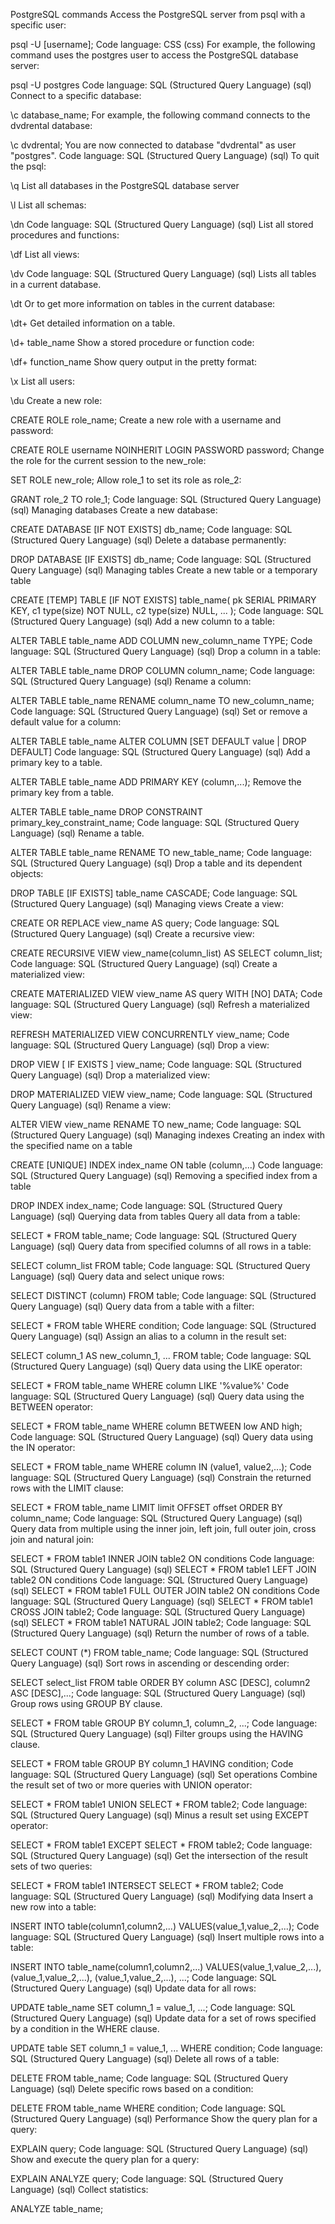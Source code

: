 PostgreSQL commands
Access the PostgreSQL server from psql with a specific user:

psql -U [username];
Code language: CSS (css)
For example, the following command uses the postgres user to access the PostgreSQL database server:

psql -U postgres
Code language: SQL (Structured Query Language) (sql)
Connect to a specific database:

\c database_name;
For example, the following command connects to the dvdrental database:

\c dvdrental;
You are now connected to database "dvdrental" as user "postgres".
Code language: SQL (Structured Query Language) (sql)
To quit the psql:

\q
List all databases in the PostgreSQL database server

\l
List all schemas:

\dn
Code language: SQL (Structured Query Language) (sql)
List all stored procedures and functions:

\df
List all views:

\dv
Code language: SQL (Structured Query Language) (sql)
Lists all tables in a current database.

\dt
Or to get more information on tables in the current database:

\dt+
Get detailed information on a table.

\d+ table_name
Show a stored procedure or function code:

\df+ function_name
Show query output in the pretty format:

\x
List all users:

\du
Create a new role:

CREATE ROLE role_name;
Create a new role with a username and password:

CREATE ROLE username NOINHERIT LOGIN PASSWORD password;
Change the role for the current session to the new_role:

SET ROLE new_role;
Allow role_1 to set its role as role_2:

GRANT role_2 TO role_1;
Code language: SQL (Structured Query Language) (sql)
Managing databases
Create a new database:

CREATE DATABASE [IF NOT EXISTS] db_name;
Code language: SQL (Structured Query Language) (sql)
Delete a database permanently:

DROP DATABASE [IF EXISTS] db_name;
Code language: SQL (Structured Query Language) (sql)
Managing tables
Create a new table or a temporary table

CREATE [TEMP] TABLE [IF NOT EXISTS] table_name(
   pk SERIAL PRIMARY KEY,
   c1 type(size) NOT NULL,
   c2 type(size) NULL,
   ...
);
Code language: SQL (Structured Query Language) (sql)
Add a new column to a table:

ALTER TABLE table_name ADD COLUMN new_column_name TYPE;
Code language: SQL (Structured Query Language) (sql)
Drop a column in a table:

ALTER TABLE table_name 
DROP COLUMN column_name;
Code language: SQL (Structured Query Language) (sql)
Rename a column:

ALTER TABLE table_name 
RENAME column_name TO new_column_name;
Code language: SQL (Structured Query Language) (sql)
Set or remove a default value for a column:

ALTER TABLE table_name 
ALTER COLUMN [SET DEFAULT value | DROP DEFAULT]
Code language: SQL (Structured Query Language) (sql)
Add a primary key to a table.

ALTER TABLE table_name 
ADD PRIMARY KEY (column,...);
Remove the primary key from a table.

ALTER TABLE table_name 
DROP CONSTRAINT primary_key_constraint_name;
Code language: SQL (Structured Query Language) (sql)
Rename a table.

ALTER TABLE table_name 
RENAME TO new_table_name;
Code language: SQL (Structured Query Language) (sql)
Drop a table and its dependent objects:

 DROP TABLE [IF EXISTS] table_name CASCADE;
Code language: SQL (Structured Query Language) (sql)
Managing views
Create a view:

CREATE OR REPLACE view_name AS
query;
Code language: SQL (Structured Query Language) (sql)
Create a recursive view:

CREATE RECURSIVE VIEW view_name(column_list) AS
SELECT column_list;
Code language: SQL (Structured Query Language) (sql)
Create a materialized view:

CREATE MATERIALIZED VIEW view_name
AS
query
WITH [NO] DATA;
Code language: SQL (Structured Query Language) (sql)
Refresh a materialized view:

REFRESH MATERIALIZED VIEW CONCURRENTLY view_name;
Code language: SQL (Structured Query Language) (sql)
Drop a view:

DROP VIEW [ IF EXISTS ] view_name;
Code language: SQL (Structured Query Language) (sql)
Drop a materialized view:

DROP MATERIALIZED VIEW view_name;
Code language: SQL (Structured Query Language) (sql)
Rename a view:

ALTER VIEW view_name RENAME TO new_name;
Code language: SQL (Structured Query Language) (sql)
Managing indexes
Creating an index with the specified name on a table

CREATE [UNIQUE] INDEX index_name
ON table (column,...)
Code language: SQL (Structured Query Language) (sql)
Removing a specified index from a table

DROP INDEX index_name;
Code language: SQL (Structured Query Language) (sql)
Querying data from tables
Query all data from a table:

SELECT * FROM table_name;
Code language: SQL (Structured Query Language) (sql)
Query data from specified columns of all rows in a table:

SELECT column_list
FROM table;
Code language: SQL (Structured Query Language) (sql)
Query data and select unique rows:

SELECT DISTINCT (column)
FROM table;
Code language: SQL (Structured Query Language) (sql)
Query data from a table with a filter:

SELECT *
FROM table
WHERE condition;
Code language: SQL (Structured Query Language) (sql)
Assign an alias to a column in the result set:

SELECT column_1 AS new_column_1, ...
FROM table;
Code language: SQL (Structured Query Language) (sql)
Query data using the LIKE operator:

SELECT * FROM table_name
WHERE column LIKE '%value%'
Code language: SQL (Structured Query Language) (sql)
Query data using the BETWEEN operator:

SELECT * FROM table_name
WHERE column BETWEEN low AND high;
Code language: SQL (Structured Query Language) (sql)
Query data using the IN operator:

SELECT * 
FROM table_name
WHERE column IN (value1, value2,...);
Code language: SQL (Structured Query Language) (sql)
Constrain the returned rows with the LIMIT clause:

SELECT * 
FROM table_name
LIMIT limit OFFSET offset
ORDER BY column_name;
Code language: SQL (Structured Query Language) (sql)
Query data from multiple using the inner join, left join, full outer join, cross join and natural join:

SELECT * 
FROM table1
INNER JOIN table2 ON conditions
Code language: SQL (Structured Query Language) (sql)
SELECT * 
FROM table1
LEFT JOIN table2 ON conditions
Code language: SQL (Structured Query Language) (sql)
SELECT * 
FROM table1
FULL OUTER JOIN table2 ON conditions
Code language: SQL (Structured Query Language) (sql)
SELECT * 
FROM table1
CROSS JOIN table2;
Code language: SQL (Structured Query Language) (sql)
SELECT * 
FROM table1
NATURAL JOIN table2;
Code language: SQL (Structured Query Language) (sql)
Return the number of rows of a table.

SELECT COUNT (*)
FROM table_name;
Code language: SQL (Structured Query Language) (sql)
Sort rows in ascending or descending order:

SELECT select_list
FROM table
ORDER BY column ASC [DESC], column2 ASC [DESC],...;
Code language: SQL (Structured Query Language) (sql)
Group rows using GROUP BY clause.

SELECT *
FROM table
GROUP BY column_1, column_2, ...;
Code language: SQL (Structured Query Language) (sql)
Filter groups using the HAVING clause.

SELECT *
FROM table
GROUP BY column_1
HAVING condition;
Code language: SQL (Structured Query Language) (sql)
Set operations
Combine the result set of two or more queries with UNION operator:

SELECT * FROM table1
UNION
SELECT * FROM table2;
Code language: SQL (Structured Query Language) (sql)
Minus a result set using EXCEPT operator:

SELECT * FROM table1
EXCEPT
SELECT * FROM table2;
Code language: SQL (Structured Query Language) (sql)
Get the intersection of the result sets of two queries:

SELECT * FROM table1
INTERSECT
SELECT * FROM table2;
Code language: SQL (Structured Query Language) (sql)
Modifying data
Insert a new row into a table:

INSERT INTO table(column1,column2,...)
VALUES(value_1,value_2,...);
Code language: SQL (Structured Query Language) (sql)
Insert multiple rows into a table:

INSERT INTO table_name(column1,column2,...)
VALUES(value_1,value_2,...),
      (value_1,value_2,...),
      (value_1,value_2,...),
      ...;
Code language: SQL (Structured Query Language) (sql)
Update data for all rows:

UPDATE table_name
SET column_1 = value_1,
    ...;
Code language: SQL (Structured Query Language) (sql)
Update data for a set of rows specified by a condition in the WHERE clause.

UPDATE table
SET column_1 = value_1,
    ...
WHERE condition;
Code language: SQL (Structured Query Language) (sql)
Delete all rows of a table:

DELETE FROM table_name;
Code language: SQL (Structured Query Language) (sql)
Delete specific rows based on a condition:

DELETE FROM table_name
WHERE condition;
Code language: SQL (Structured Query Language) (sql)
Performance
Show the query plan for a query:

EXPLAIN query;
Code language: SQL (Structured Query Language) (sql)
Show and execute the query plan for a query:

EXPLAIN ANALYZE query;
Code language: SQL (Structured Query Language) (sql)
Collect statistics:

ANALYZE table_name;
